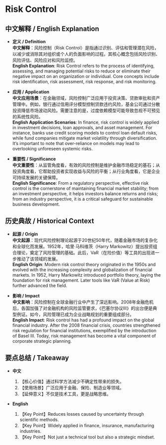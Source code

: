 # Risk Control

## 中文解释 / English Explanation

* **定义 / Definition**  
  **中文解释**：风险控制（Risk Control）是指通过识别、评估和管理潜在风险，以减少或消除其对组织或个人的负面影响的过程。其核心概念包括风险识别、风险评估、风险应对和风险监控。  
  **English Explanation**: Risk Control refers to the process of identifying, assessing, and managing potential risks to reduce or eliminate their negative impact on an organization or individual. Core concepts include risk identification, risk assessment, risk response, and risk monitoring.

* **应用 / Application**  
  **中文应用场景**：在金融领域，风险控制广泛应用于投资决策、贷款审批和资产管理中。例如，银行通过信用评分模型控制贷款违约风险，基金公司通过分散投资降低市场波动风险。需要注意的是，过度依赖模型可能导致忽视不可预见的系统性风险。  
  **English Application Scenarios**: In finance, risk control is widely applied in investment decisions, loan approvals, and asset management. For instance, banks use credit scoring models to control loan default risks, while fund companies mitigate market volatility through diversification. It’s important to note that over-reliance on models may lead to overlooking unforeseen systemic risks.

* **重要性 / Significance**  
  **中文重要性**：从监管角度看，有效的风险控制是维护金融市场稳定的基石；从投资角度看，它帮助投资者实现收益与风险的平衡；从行业角度看，它是企业可持续发展的关键保障。  
  **English Significance**: From a regulatory perspective, effective risk control is the cornerstone of maintaining financial market stability; from an investment perspective, it helps investors balance returns and risks; from an industry perspective, it is a critical safeguard for sustainable business development.

## 历史典故 / Historical Context

* **起源 / Origin**  
  **中文起源**：现代风险控制理论起源于20世纪50年代，随着金融市场的复杂化和全球化而发展。1952年，哈里·马科维茨（Harry Markowitz）提出投资组合理论，奠定了风险管理的基础。此后，VaR（在险价值）等工具的出现进一步推动了该领域的发展。  
  **English Origin**: Modern risk control theory originated in the 1950s and evolved with the increasing complexity and globalization of financial markets. In 1952, Harry Markowitz introduced portfolio theory, laying the foundation for risk management. Later tools like VaR (Value at Risk) further advanced the field.

* **影响 / Impact**  
  **中文影响**：风险控制在全球金融行业中产生了深远影响。2008年金融危机后，各国加强了对金融机构的风险监管要求，《巴塞尔协议III》的出台便是典型例证。如今，风险管理已成为企业战略规划的重要组成部分。  
  **English Impact**: Risk control has had a profound impact on the global financial industry. After the 2008 financial crisis, countries strengthened risk regulation for financial institutions, exemplified by the introduction of Basel III. Today, risk management has become a vital component of corporate strategic planning.

## 要点总结 / Takeaway

* **中文**  
  1. 【核心价值】通过科学方法减少不确定性带来的损失。
  2. 【使用场景】广泛应用于金融、保险、制造业等领域。
  3. 【延伸意义】不仅是技术工具，更是战略思维。

* **English**  
  1. 【Key Point】Reduces losses caused by uncertainty through scientific methods.
  2. 【Key Point】Widely applied in finance, insurance, manufacturing industries.
  3. 【Key Point】Not just a technical tool but also a strategic mindset.